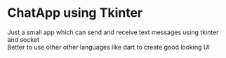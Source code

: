 <h1>
  ChatApp using Tkinter
</h1>
Just a small app which can send and receive text messages using tkinter and socket<br>
Better to use other other languages like dart to create good looking UI
